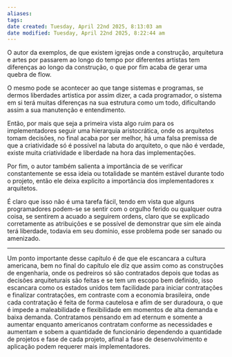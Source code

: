 ```yaml
---
aliases: 
tags: 
date created: Tuesday, April 22nd 2025, 8:13:03 am
date modified: Tuesday, April 22nd 2025, 8:22:44 am
---
```

O autor da exemplos, de que existem igrejas onde a construção, arquitetura e artes por passarem ao longo do tempo por diferentes artistas tem diferenças ao longo da construção, o que por fim acaba de gerar uma quebra de flow.

O mesmo pode se acontecer ao que tange sistemas e programas, se dermos liberdades artistica por assim dizer, a cada programador, o sistema em si terá muitas diferenças na sua estrutura como um todo, dificultando assim a sua manutenção e entendimento.

Então, por mais que seja a primeira vista algo ruim para os implementadores seguir uma hierarquia aristocrática, onde os arquitetos tomam decisões, no final acaba por ser melhor, há uma falsa premissa de que a criatividade só é possível na labuta do arquiteto, o que não é verdade, existe muita criatividade e liberdade na hora das implementações.

Por fim, o autor também salienta a importância de se verificar constantemente se essa ideia ou totalidade se mantém estável durante todo o projeto, então ele deixa explicito a importância dos implementadores x arquitetos.

É claro que isso não é uma tarefa fácil, tendo em vista que alguns programadores podem-se se sentir com o orgulho ferido ou qualquer outra coisa, se sentirem a acuado a seguirem ordens, claro que se explicado corretamente as atribuições e se possível de demonstrar que sim ele ainda terá liberdade, todavia em seu domínio, esse problema pode ser sanado ou amenizado.

---

Um ponto importante desse capítulo é de que ele escancara a cultura americana, bem no final do capítulo ele diz que assim como as construções de engenharia, onde os pedreiros só são contratados depois que todas as decisões arquiteturais são feitas e se tem um escopo bem definido, isso escancara como os estados unidos tem facilidade para iniciar contratações e finalizar contratações, em contraste com a economia brasileira, onde cada contratação é feita de forma cautelosa e afim de ser duradoura, o que é impede a maleabilidade e flexibilidade em momentos de alta demanda e baixa demanda. Contratamos pensando em ad eternum e somente a aumentar enquanto americanos contratam conforme as necessidades e aumentam e sobem a quantidade de funcionário dependendo a quantidade de projetos e fase de cada projeto, afinal a fase de desenvolvimento e aplicação podem requerer mais implementadores.